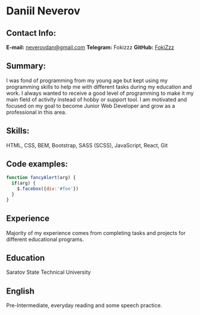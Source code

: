 # Daniil Neverov 

## Contact Info:
**E-mail:** neverovdan@gmail.com
**Telegram:** Fokizzz
**GitHub:** [FokiZzz](https://github.com/FokiZzz)

## Summary:
I was fond of programming from my young age but kept using my programming skills to help me with different tasks during my education and work. I always wanted to receive a good level of programming to make it my main field of activity instead of hobby or support tool. I am motivated and focused on my goal to become Junior Web Developer and grow as a professional in this area.

## Skills:
HTML, CSS, BEM, Bootstrap, SASS (SCSS), JavaScript, React, Git

## Code examples:
```javascript
function fancyAlert(arg) {
  if(arg) {
    $.facebox({div:'#foo'})
  }
}
```

## Experience 
Majority of my experience comes from completing tasks and projects for different educational programs. 

## Education
Saratov State Technical University

## English 
Pre-Intermediate, everyday reading and some speech practice.